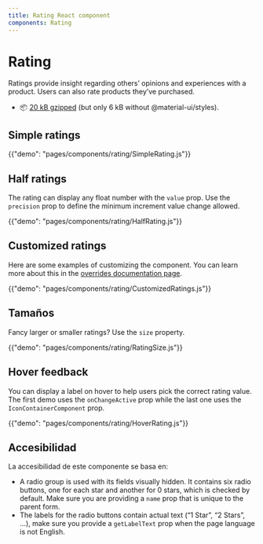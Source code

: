 ```yaml
---
title: Rating React component
components: Rating
---
```


# Rating

<p class="description">Ratings provide insight regarding others’ opinions and experiences with a product. Users can also rate products they’ve purchased.</p>

- 📦 [20 kB gzipped](/size-snapshot) (but only 6 kB without @material-ui/styles).

## Simple ratings

{{"demo": "pages/components/rating/SimpleRating.js"}}

## Half ratings

The rating can display any float number with the `value` prop. Use the `precision` prop to define the minimum increment value change allowed.

{{"demo": "pages/components/rating/HalfRating.js"}}

## Customized ratings

Here are some examples of customizing the component. You can learn more about this in the [overrides documentation page](/customization/components/).

{{"demo": "pages/components/rating/CustomizedRatings.js"}}

## Tamaños

Fancy larger or smaller ratings? Use the `size` property.

{{"demo": "pages/components/rating/RatingSize.js"}}

## Hover feedback

You can display a label on hover to help users pick the correct rating value. The first demo uses the `onChangeActive` prop while the last one uses the `IconContainerComponent` prop.

{{"demo": "pages/components/rating/HoverRating.js"}}

## Accesibilidad

La accesibilidad de este componente se basa en:

- A radio group is used with its fields visually hidden. It contains six radio buttons, one for each star and another for 0 stars, which is checked by default. Make sure you are providing a `name` prop that is unique to the parent form.
- The labels for the radio buttons contain actual text (“1 Star”, “2 Stars”, …), make sure you provide a `getLabelText` prop when the page language is not English.
